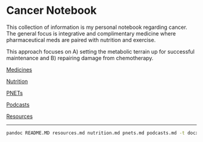 # Cancer Notebook

This collection of information is my personal notebook regarding cancer.  The general focus is integrative and complimentary medicine where pharmaceutical meds are paired with nutrition and exercise.

This approach focuses on A) setting the metabolic terrain up for successful maintenance and B) repairing damage from chemotherapy.

[Medicines](meds.md)

[Nutrition](nutrition.md)

[PNETs](pnets.md)

[Podcasts](podcasts.md)

[Resources](resources.md)

***

```bash
pandoc README.MD resources.md nutrition.md pnets.md podcasts.md -t docx -o cancer_notebook.docx
```
